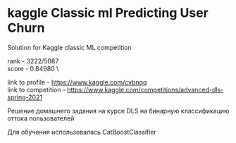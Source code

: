 # kaggle Classic ml Predicting User Churn
Solution for Kaggle classic ML competition

rank - 3222/5087 \
score - 0.84980 \

link to profile - https://www.kaggle.com/cvbnqq \
link to competition - https://www.kaggle.com/competitions/advanced-dls-spring-2021

Решение домашнего задания на курсе DLS на бинарную классификацию оттока пользователей

Для обучения использовалась CatBoostClassifier
